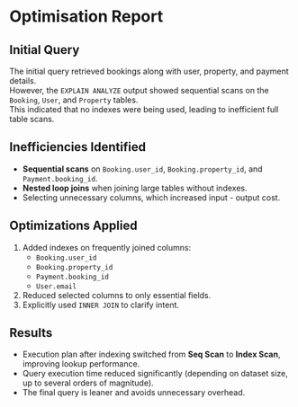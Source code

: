 # Optimisation Report

## Initial Query
The initial query retrieved bookings along with user, property, and payment details.  
However, the `EXPLAIN ANALYZE` output showed sequential scans on the `Booking`, `User`, and `Property` tables.  
This indicated that no indexes were being used, leading to inefficient full table scans.

## Inefficiencies Identified
- **Sequential scans** on `Booking.user_id`, `Booking.property_id`, and `Payment.booking_id`.  
- **Nested loop joins** when joining large tables without indexes.  
- Selecting unnecessary columns, which increased input - output cost.

## Optimizations Applied
1. Added indexes on frequently joined columns:
   - `Booking.user_id`
   - `Booking.property_id`
   - `Payment.booking_id`
   - `User.email`
2. Reduced selected columns to only essential fields.
3. Explicitly used `INNER JOIN` to clarify intent.

## Results
- Execution plan after indexing switched from **Seq Scan** to **Index Scan**, improving lookup performance.  
- Query execution time reduced significantly (depending on dataset size, up to several orders of magnitude).  
- The final query is leaner and avoids unnecessary overhead.
